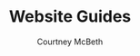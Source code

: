 ---
layout: landing
title: Website Guides
author: Courtney McBeth
categories: ['Website']
logo: jslogo.svg
permalink: /website/
---